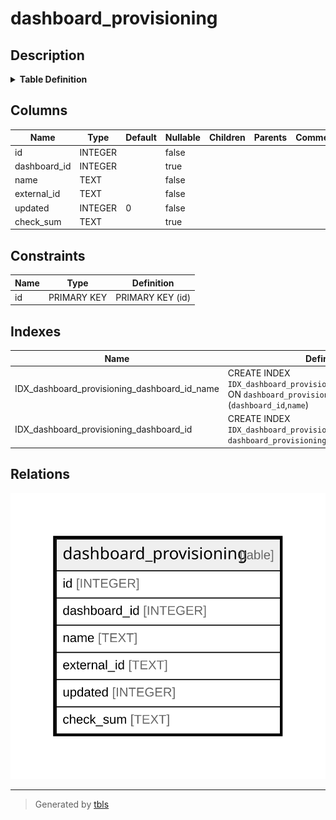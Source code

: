 # dashboard_provisioning

## Description

<details>
<summary><strong>Table Definition</strong></summary>

```sql
CREATE TABLE `dashboard_provisioning` (
`id` INTEGER PRIMARY KEY AUTOINCREMENT NOT NULL
, `dashboard_id` INTEGER NULL
, `name` TEXT NOT NULL
, `external_id` TEXT NOT NULL
, `updated` INTEGER NOT NULL DEFAULT 0
, `check_sum` TEXT NULL)
```

</details>

## Columns

| Name | Type | Default | Nullable | Children | Parents | Comment |
| ---- | ---- | ------- | -------- | -------- | ------- | ------- |
| id | INTEGER |  | false |  |  |  |
| dashboard_id | INTEGER |  | true |  |  |  |
| name | TEXT |  | false |  |  |  |
| external_id | TEXT |  | false |  |  |  |
| updated | INTEGER | 0 | false |  |  |  |
| check_sum | TEXT |  | true |  |  |  |

## Constraints

| Name | Type | Definition |
| ---- | ---- | ---------- |
| id | PRIMARY KEY | PRIMARY KEY (id) |

## Indexes

| Name | Definition |
| ---- | ---------- |
| IDX_dashboard_provisioning_dashboard_id_name | CREATE INDEX `IDX_dashboard_provisioning_dashboard_id_name` ON `dashboard_provisioning` (`dashboard_id`,`name`) |
| IDX_dashboard_provisioning_dashboard_id | CREATE INDEX `IDX_dashboard_provisioning_dashboard_id` ON `dashboard_provisioning` (`dashboard_id`) |

## Relations

![er](dashboard_provisioning.svg)

---

> Generated by [tbls](https://github.com/k1LoW/tbls)
